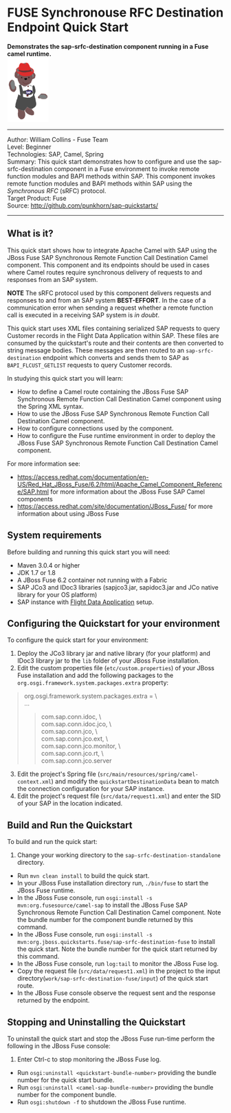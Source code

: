 FUSE Synchronouse RFC Destination Endpoint Quick Start  
=======================================================================================================================
**Demonstrates the sap-srfc-destination component running in a Fuse camel runtime.**  
![Waldo](../../waldo.png "Waldo")

* * *
Author: William Collins - Fuse Team  
Level: Beginner  
Technologies: SAP, Camel, Spring  
Summary: This quick start demonstrates how to configure and use the sap-srfc-destination component in a Fuse environment to invoke remote function modules and BAPI methods within SAP. This component invokes remote function modules and BAPI methods within SAP using the *Synchronous RFC* (sRFC) protocol.       
Target Product: Fuse  
Source: <http://github.com/punkhorn/sap-quickstarts/>  

* * *

What is it?  
-----------  

This quick start shows how to integrate Apache Camel with SAP using the JBoss Fuse SAP Synchronous Remote Function Call Destination Camel component. This component and its endpoints should be used in cases where Camel routes require synchronous delivery of requests to and responses from an SAP system.  

**NOTE** The sRFC protocol used by this component delivers requests and responses to and from an SAP system **BEST-EFFORT**. In the case of a communication error when sending a request whether a remote function call is executed in a receiving SAP system is *in doubt*.     

This quick start uses XML files containing serialized SAP requests to query Customer records in the Flight Data Application within SAP. These files are consumed by the quickstart's route and their contents are then converted to string message bodies. These messages are then routed to an `sap-srfc-destination` endpoint which converts and sends them to SAP as `BAPI_FLCUST_GETLIST` requests to query Customer records.  

In studying this quick start you will learn:

* How to define a Camel route containing the JBoss Fuse SAP Synchronous Remote Function Call Destination Camel component using the Spring XML syntax.
* How to use the JBoss Fuse SAP Synchronous Remote Function Call Destination Camel component. 
* How to configure connections used by the component.  
* How to configure the Fuse runtime environment in order to deploy the JBoss Fuse SAP Synchronous Remote Function Call Destination Camel component.

For more information see:

* <https://access.redhat.com/documentation/en-US/Red_Hat_JBoss_Fuse/6.2/html/Apache_Camel_Component_Reference/SAP.html> for more information about the JBoss Fuse SAP Camel components 
* <https://access.redhat.com/site/documentation/JBoss_Fuse/> for more information about using JBoss Fuse

System requirements
-------------------

Before building and running this quick start you will need:

* Maven 3.0.4 or higher
* JDK 1.7 or 1.8
* A JBoss Fuse 6.2 container not running with a Fabric
* SAP JCo3 and IDoc3 libraries (sapjco3.jar, sapidoc3.jar and JCo native library for your OS platform)
* SAP instance with [Flight Data Application](http://help.sap.com/saphelp_erp60_sp/helpdata/en/db/7c623cf568896be10000000a11405a/content.htm) setup.

Configuring the Quickstart for your environment
-----------------------------------------------

To configure the quick start for your environment: 

1. Deploy the JCo3 library jar and native library (for your platform) and IDoc3 library jar to the `lib` folder of your JBoss Fuse installation.  
2. Edit the custom properties file (`etc/custom.properties`) of your JBoss Fuse installation and add the following packages to the `org.osgi.framework.system.packages.extra` property:  

> org.osgi.framework.system.packages.extra = \  
>...  
>> com.sap.conn.idoc, \  
>> com.sap.conn.idoc.jco, \   
>> com.sap.conn.jco, \   
>> com.sap.conn.jco.ext, \   
>> com.sap.conn.jco.monitor, \  
>> com.sap.conn.jco.rt, \   
>> com.sap.conn.jco.server  

3. Edit the project's Spring file (`src/main/resources/spring/camel-context.xml`) and modify the `quickstartDestinationData` bean to match the connection configuration for your SAP instance.  
4. Edit the project's request file (`src/data/request1.xml`) and enter the SID of your SAP in the location indicated.

Build and Run the Quickstart
----------------------------

To build and run the quick start:

1. Change your working directory to the `sap-srfc-destination-standalone` directory.
* Run `mvn clean install` to build the quick start.
* In your JBoss Fuse installation directory run, `./bin/fuse` to start the JBoss Fuse runtime.
* In the JBoss Fuse console, run `osgi:install -s mvn:org.fusesource/camel-sap` to install the JBoss Fuse SAP Synchronous Remote Function Call Destination Camel component. Note the bundle number for the component bundle returned by this command.  
* In the JBoss Fuse console, run `osgi:install -s mvn:org.jboss.quickstarts.fuse/sap-srfc-destination-fuse` to install the quick start. Note the bundle number for the quick start returned by this command.  
* In the JBoss Fuse console, run `log:tail` to monitor the JBoss Fuse log.
* Copy the request file (`src/data/request1.xml`) in the project to the input directory(`work/sap-srfc-destination-fuse/input`) of the quick start route.
* In the JBoss Fuse console observe the request sent and the response returned by the endpoint.

Stopping and Uninstalling the Quickstart
----------------------------------------

To uninstall the quick start and stop the JBoss Fuse run-time perform the following in the JBoss Fuse console:

1. Enter Ctrl-c to stop monitoring the JBoss Fuse log.
* Run `osgi:uninstall <quickstart-bundle-number>` providing the bundle number for the quick start bundle. 
* Run `osgi:uninstall <camel-sap-bundle-number>` providing the bundle number for the component bundle. 
* Run `osgi:shutdown -f` to shutdown the JBoss Fuse runtime.
